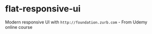 # flat-responsive-ui
Modern responsive UI with `http://foundation.zurb.com` - From Udemy online course
